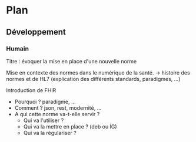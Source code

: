 # Plan

## Développement

### Humain

Titre : évoquer la mise en place d'une nouvelle norme

Mise en contexte des normes dans le numérique de la santé.
-> histoire des normes et de HL7 (explication des différents standards, paradigmes, ...)

Introduction de FHIR

* Pourquoi ? paradigme, ...
* Comment ? json, rest, modernité, ...
* A qui cette norme va-t-elle servir ?
  * Qui va l'utiliser ?
  * Qui va la mettre en place ? (deb ou IG)
  * Qui va la régulariser ?
